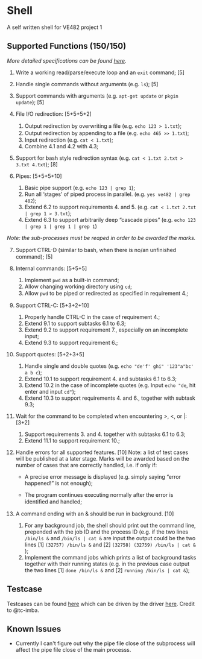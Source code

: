 # Shell
A self written shell for VE482 project 1

## Supported Functions (150/150)

*More detailed specifications can be found [here](https://github.com/tc-imba/VE482-FA2018-public/blob/master/p1/specifications/p1_specifications.pdf).*

1. Write a working read/parse/execute loop and an `exit` command; [5]
2. Handle single commands without arguments (e.g. `ls`); [5]
3. Support commands with arguments (e.g. `apt-get update` or `pkgin update`); [5]
4. File I/O redirection: [5+5+5+2]
    1. Output redirection by overwriting a ﬁle (e.g. `echo 123 > 1.txt`);
    2. Output redirection by appending to a ﬁle (e.g. `echo 465 >> 1.txt`);
    3. Input redirection (e.g. `cat < 1.txt`);
    4. Combine 4.1 and 4.2 with 4.3;
5. Support for bash style redirection syntax (e.g. `cat < 1.txt 2.txt > 3.txt 4.txt`); [8]

6. Pipes: [5+5+5+10]
    1. Basic pipe support (e.g. `echo 123 | grep 1`);
    2. Run all ‘stages’ of piped process in parallel. (e.g. `yes ve482 | grep 482`);
    3. Extend 6.2 to support requirements 4. and 5. (e.g. `cat < 1.txt 2.txt | grep 1 > 3.txt`);
    4. Extend 6.3 to support arbitrarily deep “cascade pipes” (e.g. `echo 123 | grep 1 | grep 1 | grep 1`)

*Note: the sub-processes must be reaped in order to be awarded the marks.*

7. Support CTRL-D (similar to bash, when there is no/an unﬁnished command); [5]

8. Internal commands: [5+5+5]
    1. Implement `pwd` as a built-in command;
    2. Allow changing working directory using `cd`;
    3. Allow `pwd` to be piped or redirected as speciﬁed in requirement 4.;

9. Support CTRL-C: [5+3+2+10]
    1. Properly handle CTRL-C in the case of requirement 4.;
    2. Extend 9.1 to support subtasks 6.1 to 6.3;
    3. Extend 9.2 to support requirement 7., especially on an incomplete input;
    4. Extend 9.3 to support requirement 6.;

10. Support quotes: [5+2+3+5]
    1. Handle single and double quotes (e.g. `echo "de'f' ghi" '123"a"bc' a b c`);
    2. Extend 10.1 to support requirement 4. and subtasks 6.1 to 6.3;
    3. Extend 10.2 in the case of incomplete quotes (e.g. Input `echo "de`, hit enter and input `cd"`);
    4. Extend 10.3 to support requirements 4. and 6., together with subtask 9.3;

11. Wait for the command to be completed when encountering >, <, or |: [3+2]
    1. Support requirements 3. and 4. together with subtasks 6.1 to 6.3;
    2. Extend 11.1 to support requirement 10.;

12. Handle errors for all supported features. [10] Note: a list of test cases will be published at a later stage. Marks will be awarded based on the number of cases that are correctly handled, i.e. if only if:

    * A precise error message is displayed (e.g. simply saying “error happened!” is not enough);

    * The program continues executing normally after the error is identiﬁed and handled;

13. A command ending with an & should be run in background. [10]

    1. For any background job, the shell should print out the command line, prepended with the job ID and the process ID (e.g. if the two lines `/bin/ls &` and `/bin/ls | cat &` are input the output could be the two lines [1] `(32757) /bin/ls &` and [2] `(32758) (32759) /bin/ls | cat &` );
    2. Implement the command jobs which prints a list of background tasks together with their running states (e.g. in the previous case output the two lines [1] `done /bin/ls &` and [2] `running /bin/ls | cat &`);
    
## Testcase

Testcases can be found [here](https://github.com/tc-imba/VE482-FA2018-public/tree/master/p1/test) which can be driven by the driver [here](https://github.com/tc-imba/VE482-FA2018-public/tree/master/p1/driver). Credit to @tc-imba.

## Known Issues

* Currently I can't figure out why the pipe file close of the subprocess will affect the pipe file close of the main processs.
